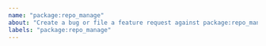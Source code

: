 ```yaml
---
name: "package:repo_manage"
about: "Create a bug or file a feature request against package:repo_manage."
labels: "package:repo_manage"
---
```

